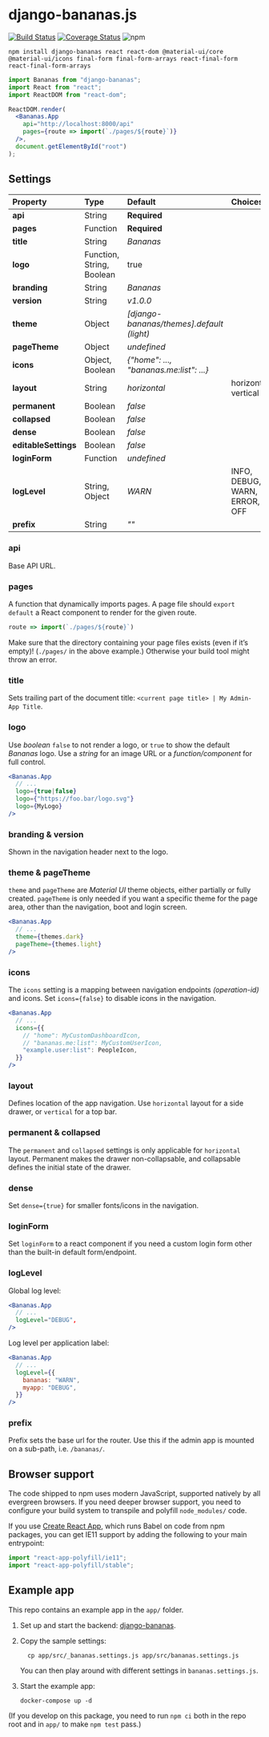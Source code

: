 # django-bananas.js

[![Build Status](https://travis-ci.com/5monkeys/django-bananas.js.svg?branch=master)](https://travis-ci.com/5monkeys/django-bananas.js)
[![Coverage Status](https://coveralls.io/repos/github/5monkeys/django-bananas.js/badge.svg?branch=master)](https://coveralls.io/github/5monkeys/django-bananas.js?branch=master)
![npm](https://img.shields.io/npm/v/django-bananas.svg)

```
npm install django-bananas react react-dom @material-ui/core @material-ui/icons final-form final-form-arrays react-final-form react-final-form-arrays
```

``` jsx
import Bananas from "django-bananas";
import React from "react";
import ReactDOM from "react-dom";

ReactDOM.render(
  <Bananas.App
    api="http://localhost:8000/api"
    pages={route => import(`./pages/${route}`)}
  />,
  document.getElementById("root")
);
```

## Settings

| Property | Type | Default | Choices |
|:-|:-|:-|:-|
| **api** | String | **Required** ||
| **pages** | Function | **Required** ||
| **title** | String | *Bananas* ||
| **logo** | Function, String, Boolean | true ||
| **branding** | String | *Bananas* ||
| **version** | String | *v1.0.0* ||
| **theme** | Object | *[django-bananas/themes].default (light)* ||
| **pageTheme** | Object | *undefined* ||
| **icons** | Object, Boolean | *{"home": ..., "bananas.me:list": ...}* ||
| **layout** | String | *horizontal* | horizontal, vertical |
| **permanent** | Boolean | *false* ||
| **collapsed** | Boolean | *false* ||
| **dense** | Boolean | *false* ||
| **editableSettings** | Boolean | *false* ||
| **loginForm** | Function | *undefined* ||
| **logLevel** | String, Object | *WARN* | INFO, DEBUG, WARN, ERROR, OFF |
| **prefix** | String | *""* ||

### api
Base API URL.

### pages
A function that dynamically imports pages. A page file should `export default` a React component to render for the given route.

```js
route => import(`./pages/${route}`)
```

Make sure that the directory containing your page files exists (even if it’s empty)! (`./pages/` in the above example.) Otherwise your build tool might throw an error.

### title
Sets trailing part of the document title: `<current page title> | My Admin-App Title`.

### logo
Use *boolean* `false` to not render a logo, or `true` to show the default *Bananas* logo.
Use a *string* for an image URL or a *function/component* for full control.

``` jsx
<Bananas.App
  // ...
  logo={true|false}
  logo={"https://foo.bar/logo.svg"}
  logo={MyLogo}
/>
```

### branding & version
Shown in the navigation header next to the logo.

### theme & pageTheme
`theme` and `pageTheme` are *Material UI* theme objects, either partially or fully created. `pageTheme` is only needed if you want a specific theme for the page area, other than the navigation, boot and login screen.

``` jsx
<Bananas.App
  // ...
  theme={themes.dark}
  pageTheme={themes.light}
/>
```

### icons
The `icons` setting is a mapping between navigation endpoints *(operation-id)* and icons. Set `icons={false}` to disable icons in the navigation.

``` jsx
<Bananas.App
  // ...
  icons={{
    // "home": MyCustomDashboardIcon,
    // "bananas.me:list": MyCustomUserIcon,
    "example.user:list": PeopleIcon,
  }}
/>
```

### layout
Defines location of the app navigation. Use `horizontal` layout for a side drawer, or `vertical` for a top bar.

### permanent & collapsed
The `permanent` and `collapsed` settings is only applicable for `horizontal` layout. Permanent makes the drawer non-collapsable, and collapsable defines the initial state of the drawer.

### dense
Set `dense={true}` for smaller fonts/icons in the navigation.

### loginForm
Set `loginForm` to a react component if you need a custom login form other than the built-in default form/endpoint.

### logLevel
Global log level:
``` jsx
<Bananas.App
  // ...
  logLevel="DEBUG",
/>
```

Log level per application label:
``` jsx
<Bananas.App
  // ...
  logLevel={{
    bananas: "WARN",
    myapp: "DEBUG",
  }}
/>
```

### prefix
Prefix sets the base url for the router. Use this if the admin app is mounted on a sub-path, i.e. `/bananas/`.

## Browser support

The code shipped to npm uses modern JavaScript, supported natively by all evergreen browsers. If you need deeper browser support, you need to configure your build system to transpile and polyfill `node_modules/` code.

If you use [Create React App](https://facebook.github.io/create-react-app/), which runs Babel on code from npm packages, you can get IE11 support by adding the following to your main entrypoint:

```js
import "react-app-polyfill/ie11";
import "react-app-polyfill/stable";
```

## Example app

This repo contains an example app in the `app/` folder.

1. Set up and start the backend: [django-bananas](https://github.com/5monkeys/django-bananas).

2. Copy the sample settings:

   ```
	 cp app/src/_bananas.settings.js app/src/bananas.settings.js
   ```

   You can then play around with different settings in `bananas.settings.js`.

3. Start the example app:

   ```
   docker-compose up -d
   ```

(If you develop on this package, you need to run `npm ci` both in the repo root and in `app/` to make `npm test` pass.)

